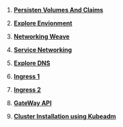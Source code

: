 1. **[Persisten Volumes And Claims](./Expolore-Environment-Environment.md)**

2. **[Explore Envionment](./Explore-CNI.md)**
3. **[Networking Weave](./Networking-Weave.md)**
4. **[Service Networking](./Service-Networking.md)**
5. **[Explore DNS](./Explore-DNS.md)**
6. **[Ingress 1](./Ingress-1.md)**
7. **[Ingress 2](./Ingress-2.md)**
8. **[GateWay API](./Gateway-API.md)**
9. **[Cluster Installation using Kubeadm](./Kubeadm.md)**
